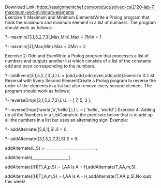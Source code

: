 Download Link: https://assignmentchef.com/product/solved-csi2120-lab-7-maximum-and-minimum-elements
<br>
Exercise 1: Maximum and Minimum ElementsWrite a Prolog program that finds the maximum and minimum element in a list of numbers. The program should work as follows:

?- maxmin([3,1,5,2,7,3],Max,Min).Max = 7Min = 1

?- maxmin([2],Max,Min).Max = 2Min = 2

Exercise 2: Odd and EvenWrite a Prolog program that processes a list of numbers and outputs another list which consists of a list of the constants odd and even corresponding to the numbers.

?- oddEven([3,1,5,2,7,3],L).L = [odd,odd,odd,even,odd,odd].Exercise 3: List Reversal with Every Second ElementCreate a Prolog program to reverse the order of the elements in a list but also remove every second element. The program should work as follows:

?- reverseDrop([3,1,5,2,7,3],L).L = [ 7, 5, 3 ].

?- reverseDrop([‘world’,’a’,’hello’],L).L = [ ‘hello’, ‘world’ ].Exercise 4: Adding up all the Numbers in a ListComplete the predicate below that is to add up all the numbers in a list but uses an alternating sign. Example:

?- addAlternate([5,6,1],S).S = 0.

?- addAlternate([3,1,5,2,7,3],S).S = 9.

addAlternate(L,S) :- __________________________.

addAlternate(___________________).

addAlternate([H|T],A,p,S) :- !,AA is A + H,addAlternate(T,AA,m,S).

addAlternate([H|T],A,m,S) :- !,AA is A – H,addAlternate(T,AA,p,S).No quiz this week!